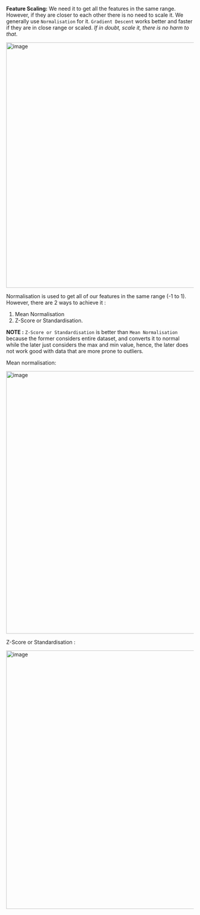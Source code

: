 **Feature Scaling:** We need it to get all the features in the same range. However, if they are closer to each other there is no need to scale it. We generally use
`Normalisation` for it. `Gradient Descent` works better and faster if they are in close range or scaled. *If in doubt, scale it, there is no harm to that*.

<img width="657" alt="image" src="https://user-images.githubusercontent.com/69463767/189214215-bbae4790-c655-4ed4-b890-1b0acb512bb9.png">


Normalisation is used to get all of our features in the same range (-1 to 1). However, there are 2 ways to achieve it :
1. Mean Normalisation
2. Z-Score or Standardisation.

**NOTE :** `Z-Score or Standardisation` is better than `Mean Normalisation` because the former considers entire dataset, and converts it to normal while the later just 
considers the max and min value, hence, the later does not work good with data that are more prone to outliers.

Mean normalisation:

<img width="703" alt="image" src="https://user-images.githubusercontent.com/69463767/189201360-87d08ada-19e3-4564-bebe-a6a9638bf254.png">

Z-Score or Standardisation :

<img width="692" alt="image" src="https://user-images.githubusercontent.com/69463767/189213522-6cfbbd78-b546-42e5-92a8-656b34ace2f6.png">

